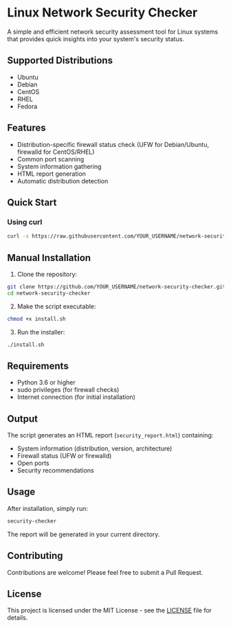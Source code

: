 # Linux Network Security Checker

A simple and efficient network security assessment tool for Linux systems that provides quick insights into your system's security status.

## Supported Distributions

- Ubuntu
- Debian
- CentOS
- RHEL
- Fedora

## Features

- Distribution-specific firewall status check (UFW for Debian/Ubuntu, firewalld for CentOS/RHEL)
- Common port scanning
- System information gathering
- HTML report generation
- Automatic distribution detection

## Quick Start

### Using curl
```bash
curl -s https://raw.githubusercontent.com/YOUR_USERNAME/network-security-checker/main/install.sh | bash
```

## Manual Installation

1. Clone the repository:
```bash
git clone https://github.com/YOUR_USERNAME/network-security-checker.git
cd network-security-checker
```

2. Make the script executable:
```bash
chmod +x install.sh
```

3. Run the installer:
```bash
./install.sh
```

## Requirements

- Python 3.6 or higher
- sudo privileges (for firewall checks)
- Internet connection (for initial installation)

## Output

The script generates an HTML report (`security_report.html`) containing:
- System information (distribution, version, architecture)
- Firewall status (UFW or firewalld)
- Open ports
- Security recommendations

## Usage

After installation, simply run:
```bash
security-checker
```

The report will be generated in your current directory.

## Contributing

Contributions are welcome! Please feel free to submit a Pull Request.

## License

This project is licensed under the MIT License - see the [LICENSE](LICENSE) file for details. 